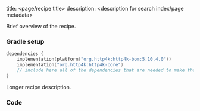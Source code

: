 title: <page/recipe title>
description: <description for search index/page metadata>

Brief overview of the recipe.

### Gradle setup
```kotlin
dependencies {
    implementation(platform("org.http4k:http4k-bom:5.10.4.0"))
    implementation("org.http4k:http4k-core")
    // include here all of the dependencies that are needed to make the code run
}
```

Longer recipe description.

### Code [<img class="octocat"/>](https://github.com/http4k/http4k/blob/master/src/docs/howto/<folder>/example.kt)

<script src="https://gist-it.appspot.com/https://github.com/http4k/http4k/blob/master/src/docs/howto/<folder>/example.kt"></script>
```
